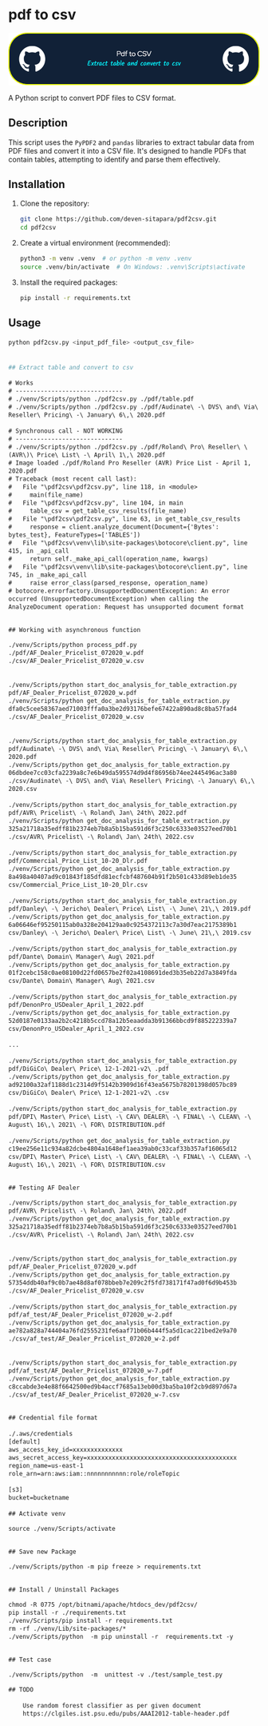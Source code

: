 # pdf to csv

![Header](./pdf2csv-github-header-image.png)

A Python script to convert PDF files to CSV format.

## Description

This script uses the `PyPDF2` and `pandas` libraries to extract tabular data from PDF files and convert it into a CSV file. It's designed to handle PDFs that contain tables, attempting to identify and parse them effectively.

## Installation

1.  Clone the repository:

    ```bash
    git clone https://github.com/deven-sitapara/pdf2csv.git
    cd pdf2csv
    ```

2.  Create a virtual environment (recommended):

    ```bash
    python3 -m venv .venv  # or python -m venv .venv
    source .venv/bin/activate  # On Windows: .venv\Scripts\activate
    ```

3.  Install the required packages:

    ```bash
    pip install -r requirements.txt
    ```

## Usage

```bash
python pdf2csv.py <input_pdf_file> <output_csv_file>


## Extract table and convert to csv

```
    # Works
    # ------------------------------
    # ./venv/Scripts/python ./pdf2csv.py ./pdf/table.pdf
    # ./venv/Scripts/python ./pdf2csv.py ./pdf/Audinate\ -\ DVS\ and\ Via\ Reseller\ Pricing\ -\ January\ 6\,\ 2020.pdf

    # Synchronous call - NOT WORKING
    # ------------------------------
    # ./venv/Scripts/python ./pdf2csv.py ./pdf/Roland\ Pro\ Reseller\ \(AVR\)\ Price\ List\ -\ April\ 1\,\ 2020.pdf
    # Image loaded ./pdf/Roland Pro Reseller (AVR) Price List - April 1, 2020.pdf
    # Traceback (most recent call last):
    #   File "\pdf2csv\pdf2csv.py", line 118, in <module>
    #     main(file_name)
    #   File "\pdf2csv\pdf2csv.py", line 104, in main
    #     table_csv = get_table_csv_results(file_name)
    #   File "\pdf2csv\pdf2csv.py", line 63, in get_table_csv_results
    #     response = client.analyze_document(Document={'Bytes': bytes_test}, FeatureTypes=['TABLES'])
    #   File "\pdf2csv\venv\lib\site-packages\botocore\client.py", line 415, in _api_call
    #     return self._make_api_call(operation_name, kwargs)
    #   File "\pdf2csv\venv\lib\site-packages\botocore\client.py", line 745, in _make_api_call
    #     raise error_class(parsed_response, operation_name)
    # botocore.errorfactory.UnsupportedDocumentException: An error occurred (UnsupportedDocumentException) when calling the AnalyzeDocument operation: Request has unsupported document format
```

## Working with asynchronous function

```
    ./venv/Scripts/python process_pdf.py ./pdf/AF_Dealer_Pricelist_072020_w.pdf ./csv/AF_Dealer_Pricelist_072020_w.csv


    ./venv/Scripts/python start_doc_analysis_for_table_extraction.py pdf/AF_Dealer_Pricelist_072020_w.pdf
    ./venv/Scripts/python get_doc_analysis_for_table_extraction.py dfa0c5cee58367aed71003fffa0a3be2d93176befe67422a890ad8c8ba57fad4 ./csv/AF_Dealer_Pricelist_072020_w.csv


    ./venv/Scripts/python start_doc_analysis_for_table_extraction.py pdf/Audinate\ -\ DVS\ and\ Via\ Reseller\ Pricing\ -\ January\ 6\,\ 2020.pdf
    ./venv/Scripts/python get_doc_analysis_for_table_extraction.py 06dbdee7cc03cfa2239a8c7e6b49da595574d9d4f86956b74ee2445496ac3a80 ./csv/Audinate\ -\ DVS\ and\ Via\ Reseller\ Pricing\ -\ January\ 6\,\ 2020.csv

    ./venv/Scripts/python start_doc_analysis_for_table_extraction.py pdf/AVR\ Pricelist\ -\ Roland\ Jan\ 24th\ 2022.pdf
    ./venv/Scripts/python get_doc_analysis_for_table_extraction.py 325a21718a35edff81b2374eb7b8a5b15ba591d6f3c250c6333e03527eed70b1 ./csv/AVR\ Pricelist\ -\ Roland\ Jan\ 24th\ 2022.csv

    ./venv/Scripts/python start_doc_analysis_for_table_extraction.py pdf/Commercial_Price_List_10-20_Dlr.pdf
    ./venv/Scripts/python get_doc_analysis_for_table_extraction.py 8a498a40407ad9c01843f185dfd81ecfcbf487604b91f2b501c433d89eb1de35 csv/Commercial_Price_List_10-20_Dlr.csv

    ./venv/Scripts/python start_doc_analysis_for_table_extraction.py pdf/Danley\ -\ Jericho\ Dealer\ Price\ List\ -\ June\ 21\,\ 2019.pdf
    ./venv/Scripts/python get_doc_analysis_for_table_extraction.py 6a06646ef95250115ab0a328e204129aa0c9254372113c7a30d7eac2175389b1 csv/Danley\ -\ Jericho\ Dealer\ Price\ List\ -\ June\ 21\,\ 2019.csv

    ./venv/Scripts/python start_doc_analysis_for_table_extraction.py pdf/Dante\ Domain\ Manager\ Aug\ 2021.pdf
    ./venv/Scripts/python get_doc_analysis_for_table_extraction.py 01f2cebc158c0ae08100d22fd0657be2f02a4108691ded3b35eb22d7a3849fda csv/Dante\ Domain\ Manager\ Aug\ 2021.csv

    ./venv/Scripts/python start_doc_analysis_for_table_extraction.py pdf/DenonPro_USDealer_April_1_2022.pdf
    ./venv/Scripts/python get_doc_analysis_for_table_extraction.py 52d0187e0133aa2b2c4218b5ccd78a12b5eaadda3b91366bbcd9f885222339a7 csv/DenonPro_USDealer_April_1_2022.csv

    ...

    ./venv/Scripts/python start_doc_analysis_for_table_extraction.py pdf/DiGiCo\ Dealer\ Price\ 12-1-2021-v2\ .pdf
    ./venv/Scripts/python get_doc_analysis_for_table_extraction.py ad92100a32af1188d1c2314d9f5142b3909d16f43ea5675b78201398d057bc89 csv/DiGiCo\ Dealer\ Price\ 12-1-2021-v2\ .csv

    ./venv/Scripts/python start_doc_analysis_for_table_extraction.py pdf/DPI\ Master\ Price\ List\ -\ CAV\ DEALER\ -\ FINAL\ -\ CLEAN\ -\ August\ 16\,\ 2021\ -\ FOR\ DISTRIBUTION.pdf

    ./venv/Scripts/python get_doc_analysis_for_table_extraction.py c19ee256e11c934a82dcbe4804a1648ef1aea39ab0c33caf33b357af16065d12 csv/DPI\ Master\ Price\ List\ -\ CAV\ DEALER\ -\ FINAL\ -\ CLEAN\ -\ August\ 16\,\ 2021\ -\ FOR\ DISTRIBUTION.csv



```

## Testing AF Dealer

```
    ./venv/Scripts/python start_doc_analysis_for_table_extraction.py pdf/AVR\ Pricelist\ -\ Roland\ Jan\ 24th\ 2022.pdf
    ./venv/Scripts/python get_doc_analysis_for_table_extraction.py 325a21718a35edff81b2374eb7b8a5b15ba591d6f3c250c6333e03527eed70b1 ./csv/AVR\ Pricelist\ -\ Roland\ Jan\ 24th\ 2022.csv


    ./venv/Scripts/python start_doc_analysis_for_table_extraction.py pdf/AF_Dealer_Pricelist_072020_w.pdf
    ./venv/Scripts/python get_doc_analysis_for_table_extraction.py 57354ddb40af9c0b7ae48d8af078bbeb7e209c2f5fd738171f47ad0f6d9b453b ./csv/AF_Dealer_Pricelist_072020_w.csv

    ./venv/Scripts/python start_doc_analysis_for_table_extraction.py pdf/af_test/AF_Dealer_Pricelist_072020_w-2.pdf
    ./venv/Scripts/python get_doc_analysis_for_table_extraction.py ae782a828a744404a76fd2555231fe6aaf71b06b444f5a5d1cac221bed2e9a70 ./csv/af_test/AF_Dealer_Pricelist_072020_w-2.pdf


    ./venv/Scripts/python start_doc_analysis_for_table_extraction.py pdf/af_test/AF_Dealer_Pricelist_072020_w-7.pdf
    ./venv/Scripts/python get_doc_analysis_for_table_extraction.py c8ccabde3e4e88f6642500ed9b4accf7685a13eb00d3ba5ba10f2cb9d897d67a ./csv/af_test/AF_Dealer_Pricelist_072020_w-7.csv


```

## Credential file format

./.aws/credentials
[default]
aws_access_key_id=xxxxxxxxxxxxxx
aws_secret_access_key=xxxxxxxxxxxxxxxxxxxxxxxxxxxxxxxxxxxxxxxxxx
region_name=us-east-1
role_arn=arn:aws:iam::nnnnnnnnnnn:role/roleTopic

[s3]
bucket=bucketname

## Activate venv

```
    source ./venv/Scripts/activate

```

## Save new Package

```
    ./venv/Scripts/python -m pip freeze > requirements.txt

```

## Install / Uninstall Packages

```
    chmod -R 0775 /opt/bitnami/apache/htdocs_dev/pdf2csv/
    pip install -r ./requirements.txt
    ./venv/Scripts/pip install -r requirements.txt
    rm -rf ./venv/Lib/site-packages/*
    ./venv/Scripts/python  -m pip uninstall -r  requirements.txt -y

```

## Test case

```
    ./venv/Scripts/python  -m  unittest -v ./test/sample_test.py

```
## TODO

    Use random forest classifier as per given document 
    https://clgiles.ist.psu.edu/pubs/AAAI2012-table-header.pdf
    

